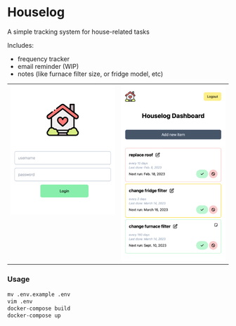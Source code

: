 # Houselog

A simple tracking system for house-related tasks

Includes:
- frequency tracker
- email reminder (WIP)
- notes (like furnace filter size, or fridge model, etc)

<table>
<tr>
<td style="vertical-align:top">
    <img src="docs/images/login.png" width=400>
</td>
<td>
    <img src="docs/images/dashboard.png" width=400>
</td>
</tr>
</table>

### Usage

```
mv .env.example .env
vim .env
docker-compose build
docker-compose up
```
